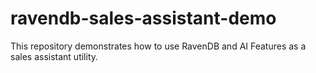 # ravendb-sales-assistant-demo
This repository demonstrates how to use RavenDB and AI Features as a sales assistant utility.
